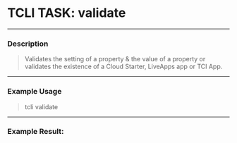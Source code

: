 # TCLI TASK: validate

---
### Description
> Validates the setting of a property & the value of a property or validates the existence of a Cloud Starter, LiveApps app or TCI App.

---
### Example Usage
> tcli validate



---
### Example Result:

